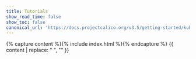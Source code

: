 ```yaml
---
title: Tutorials
show_read_time: false
show_toc: false
canonical_url: 'https://docs.projectcalico.org/v3.5/getting-started/kubernetes/tutorials/index'
---
```

{% capture content %}{% include index.html %}{% endcapture %}
{{ content | replace: "    ", "" }}